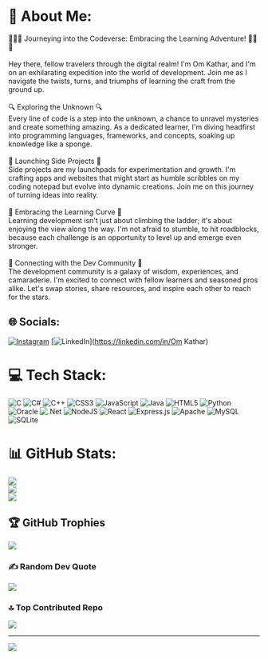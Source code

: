 # 💫 About Me:
👨‍💻🌱 Journeying into the Codeverse: Embracing the Learning Adventure! 👨‍💻🌱<br><br>Hey there, fellow travelers through the digital realm! I'm Om Kathar, and I'm on an exhilarating expedition into the world of development. Join me as I navigate the twists, turns, and triumphs of learning the craft from the ground up.<br><br>🔍 Exploring the Unknown 🔍<br>Every line of code is a step into the unknown, a chance to unravel mysteries and create something amazing. As a dedicated learner, I'm diving headfirst into programming languages, frameworks, and concepts, soaking up knowledge like a sponge.<br><br>🚀 Launching Side Projects 🚀<br>Side projects are my launchpads for experimentation and growth. I'm crafting apps and websites that might start as humble scribbles on my coding notepad but evolve into dynamic creations. Join me on this journey of turning ideas into reality.<br><br>🎯 Embracing the Learning Curve 🎯<br>Learning development isn't just about climbing the ladder; it's about enjoying the view along the way. I'm not afraid to stumble, to hit roadblocks, because each challenge is an opportunity to level up and emerge even stronger.<br><br>🌌 Connecting with the Dev Community 🌌<br>The development community is a galaxy of wisdom, experiences, and camaraderie. I'm excited to connect with fellow learners and seasoned pros alike. Let's swap stories, share resources, and inspire each other to reach for the stars.


## 🌐 Socials:
[![Instagram](https://img.shields.io/badge/Instagram-%23E4405F.svg?logo=Instagram&logoColor=white)](https://instagram.com/om.kathar.581) [![LinkedIn](https://img.shields.io/badge/LinkedIn-%230077B5.svg?logo=linkedin&logoColor=white)](https://linkedin.com/in/Om Kathar) 

# 💻 Tech Stack:
![C](https://img.shields.io/badge/c-%2300599C.svg?style=for-the-badge&logo=c&logoColor=white) ![C#](https://img.shields.io/badge/c%23-%23239120.svg?style=for-the-badge&logo=c-sharp&logoColor=white) ![C++](https://img.shields.io/badge/c++-%2300599C.svg?style=for-the-badge&logo=c%2B%2B&logoColor=white) ![CSS3](https://img.shields.io/badge/css3-%231572B6.svg?style=for-the-badge&logo=css3&logoColor=white) ![JavaScript](https://img.shields.io/badge/javascript-%23323330.svg?style=for-the-badge&logo=javascript&logoColor=%23F7DF1E) ![Java](https://img.shields.io/badge/java-%23ED8B00.svg?style=for-the-badge&logo=java&logoColor=white) ![HTML5](https://img.shields.io/badge/html5-%23E34F26.svg?style=for-the-badge&logo=html5&logoColor=white) ![Python](https://img.shields.io/badge/python-3670A0?style=for-the-badge&logo=python&logoColor=ffdd54) ![Oracle](https://img.shields.io/badge/Oracle-F80000?style=for-the-badge&logo=oracle&logoColor=white) ![.Net](https://img.shields.io/badge/.NET-5C2D91?style=for-the-badge&logo=.net&logoColor=white) ![NodeJS](https://img.shields.io/badge/node.js-6DA55F?style=for-the-badge&logo=node.js&logoColor=white) ![React](https://img.shields.io/badge/react-%2320232a.svg?style=for-the-badge&logo=react&logoColor=%2361DAFB) ![Express.js](https://img.shields.io/badge/express.js-%23404d59.svg?style=for-the-badge&logo=express&logoColor=%2361DAFB) ![Apache](https://img.shields.io/badge/apache-%23D42029.svg?style=for-the-badge&logo=apache&logoColor=white) ![MySQL](https://img.shields.io/badge/mysql-%2300f.svg?style=for-the-badge&logo=mysql&logoColor=white) ![SQLite](https://img.shields.io/badge/sqlite-%2307405e.svg?style=for-the-badge&logo=sqlite&logoColor=white)
# 📊 GitHub Stats:
![](https://github-readme-stats.vercel.app/api?username=KatharOm15&theme=dark&hide_border=false&include_all_commits=true&count_private=true)<br/>
![](https://github-readme-streak-stats.herokuapp.com/?user=KatharOm15&theme=dark&hide_border=false)<br/>
![](https://github-readme-stats.vercel.app/api/top-langs/?username=KatharOm15&theme=dark&hide_border=false&include_all_commits=true&count_private=true&layout=compact)

## 🏆 GitHub Trophies
![](https://github-profile-trophy.vercel.app/?username=KatharOm15&theme=radical&no-frame=false&no-bg=false&margin-w=4)

### ✍️ Random Dev Quote
![](https://quotes-github-readme.vercel.app/api?type=horizontal&theme=radical)

### 🔝 Top Contributed Repo
![](https://github-contributor-stats.vercel.app/api?username=KatharOm15&limit=5&theme=matrix&combine_all_yearly_contributions=true)

---
[![](https://visitcount.itsvg.in/api?id=KatharOm15&icon=0&color=0)](https://visitcount.itsvg.in)

<!-- Proudly created with GPRM ( https://gprm.itsvg.in ) -->
